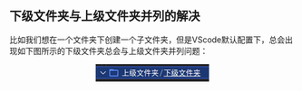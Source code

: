 

## 下级文件夹与上级文件夹并列的解决

比如我们想在一个文件夹下创建一个子文件夹，但是VScode默认配置下，总会出现如下图所示的下级文件夹总会与上级文件夹并列问题：

<div align=center><img src="../../assets/VScode/上下级文件夹合并.png"></div>



